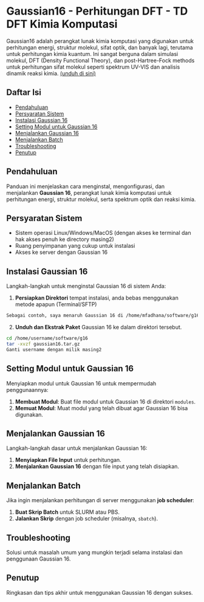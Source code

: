 # Gaussian16 - Perhitungan DFT - TD DFT Kimia Komputasi
Gaussian16 adalah perangkat lunak kimia komputasi yang digunakan untuk perhitungan energi, struktur molekul, sifat optik, dan banyak lagi, terutama untuk perhitungan kimia kuantum. Ini sangat berguna dalam simulasi molekul, DFT (Density Functional Theory), dan post-Hartree-Fock methods untuk perhitungan sifat molekul seperti spektrum UV-VIS dan analisis dinamik reaksi kimia. [(unduh di sini)](https://gaussian.com/)

## Daftar Isi
- [Pendahuluan](#pendahuluan)
- [Persyaratan Sistem](#persyaratan-sistem)
- [Instalasi Gaussian 16](#instalasi-gaussian-16)
- [Setting Modul untuk Gaussian 16](#setting-modul-untuk-gaussian-16)
- [Menjalankan Gaussian 16](#menjalankan-gaussian-16)
- [Menjalankan Batch](#menjalankan-batch)
- [Troubleshooting](#troubleshooting)
- [Penutup](#penutup)

## Pendahuluan
Panduan ini menjelaskan cara menginstal, mengonfigurasi, dan menjalankan **Gaussian 16**, perangkat lunak kimia komputasi untuk perhitungan energi, struktur molekul, serta spektrum optik dan reaksi kimia.

## Persyaratan Sistem
- Sistem operasi Linux/Windows/MacOS (dengan akses ke terminal dan hak akses penuh ke directory masing2)
- Ruang penyimpanan yang cukup untuk instalasi
- Akses ke server dengan Gaussian 16

## Instalasi Gaussian 16
Langkah-langkah untuk menginstal Gaussian 16 di sistem Anda:
1. **Persiapkan Direktori** tempat instalasi, anda bebas menggunakan metode apapun (Terminal/SFTP)
```bash
Sebagai contoh, saya menaruh Gaussian 16 di /home/mfadhana/software/g16
```

2. **Unduh dan Ekstrak Paket** Gaussian 16 ke dalam direktori tersebut.

```bash
cd /home/username/software/g16
tar -xvzf gaussian16.tar.gz
Ganti username dengan milik masing2
```

## Setting Modul untuk Gaussian 16
Menyiapkan modul untuk Gaussian 16 untuk mempermudah penggunaannya:
1. **Membuat Modul**: Buat file modul untuk Gaussian 16 di direktori `modules`.
2. **Memuat Modul**: Muat modul yang telah dibuat agar Gaussian 16 bisa digunakan.

## Menjalankan Gaussian 16
Langkah-langkah dasar untuk menjalankan Gaussian 16:
1. **Menyiapkan File Input** untuk perhitungan.
2. **Menjalankan Gaussian 16** dengan file input yang telah disiapkan.

## Menjalankan Batch
Jika ingin menjalankan perhitungan di server menggunakan **job scheduler**:
1. **Buat Skrip Batch** untuk SLURM atau PBS.
2. **Jalankan Skrip** dengan job scheduler (misalnya, `sbatch`).

## Troubleshooting
Solusi untuk masalah umum yang mungkin terjadi selama instalasi dan penggunaan Gaussian 16.

## Penutup
Ringkasan dan tips akhir untuk menggunakan Gaussian 16 dengan sukses.
